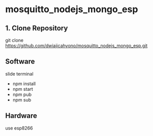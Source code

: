 # mosquitto_nodejs_mongo_esp

## 1. Clone Repository 
git clone https://github.com/dwiajicahyono/mosquitto_nodejs_mongo_esp.git

## Software
slide terminal
- npm install
- npm start
- npm pub
- npm sub

## Hardware
use esp8266
